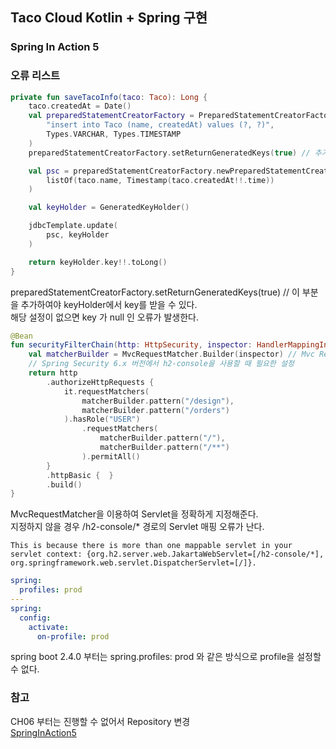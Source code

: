 ## Taco Cloud Kotlin + Spring 구현

### Spring In Action 5

### 오류 리스트
```kotlin
private fun saveTacoInfo(taco: Taco): Long {
    taco.createdAt = Date()
    val preparedStatementCreatorFactory = PreparedStatementCreatorFactory(
        "insert into Taco (name, createdAt) values (?, ?)",
        Types.VARCHAR, Types.TIMESTAMP
    )
    preparedStatementCreatorFactory.setReturnGeneratedKeys(true) // 추가된 설정

    val psc = preparedStatementCreatorFactory.newPreparedStatementCreator(
        listOf(taco.name, Timestamp(taco.createdAt!!.time))
    )

    val keyHolder = GeneratedKeyHolder()

    jdbcTemplate.update(
        psc, keyHolder
    )

    return keyHolder.key!!.toLong()
}
```
preparedStatementCreatorFactory.setReturnGeneratedKeys(true) // 이 부분을 추가하여야 keyHolder에서 key를 받을 수 있다.   
해당 설정이 없으면 key 가 null 인 오류가 발생한다.
```kotlin
@Bean
fun securityFilterChain(http: HttpSecurity, inspector: HandlerMappingIntrospector): SecurityFilterChain {
    val matcherBuilder = MvcRequestMatcher.Builder(inspector) // Mvc Request Matcher
    // Spring Security 6.x 버전에서 h2-console을 사용할 때 필요한 설정
    return http
        .authorizeHttpRequests {
            it.requestMatchers(
                matcherBuilder.pattern("/design"),
                matcherBuilder.pattern("/orders")
            ).hasRole("USER")
                .requestMatchers(
                    matcherBuilder.pattern("/"),
                    matcherBuilder.pattern("/**")
                ).permitAll()
        }
        .httpBasic {  }
        .build()
}
```
MvcRequestMatcher을 이용하여 Servlet을 정확하게 지정해준다.   
지정하지 않을 경우 /h2-console/* 경로의 Servlet 매핑 오류가 난다.   
```text
This is because there is more than one mappable servlet in your servlet context: {org.h2.server.web.JakartaWebServlet=[/h2-console/*], org.springframework.web.servlet.DispatcherServlet=[/]}.
```

```yaml
spring:
  profiles: prod
--- 
spring:
  config:
    activate:
      on-profile: prod
```
spring boot 2.4.0 부터는 spring.profiles: prod 와 같은 방식으로 profile을 설정할 수 없다.


### 참고
CH06 부터는 진행할 수 없어서 Repository 변경   
[SpringInAction5](https://github.com/kimjunghak/SpringInAction5)
